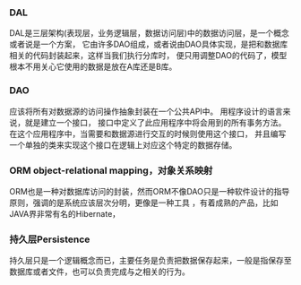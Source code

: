 ### DAL
DAL是三层架构(表现层，业务逻辑层，数据访问层)中的数据访问层，是一个概念或者说是一个方案，
它由许多DAO组成，或者说由DAO具体实现，是把和数据库相关的代码封装起来，这样当我们执行分库时，
便只用调整DAO的代码了，模型根本不用关心它使用的数据是放在A库还是B库。

### DAO
应该将所有对数据源的访问操作抽象封装在一个公共API中。
用程序设计的语言来说，就是建立一个接口，
接口中定义了此应用程序中将会用到的所有事务方法。
在这个应用程序中，当需要和数据源进行交互的时候则使用这个接口，
并且编写一个单独的类来实现这个接口在逻辑上对应这个特定的数据存储。

### ORM object-relational mapping，对象关系映射

ORM也是一种对数据库访问的封装，然而ORM不像DAO只是一种软件设计的指导原则，强调的是系统应该层次分明，更像是一种工具
，有着成熟的产品，比如JAVA界非常有名的Hibernate，

### 持久层Persistence

持久层只是一个逻辑概念而已，主要任务是负责把数据保存起来，一般是指保存至数据库或者文件，也可以负责完成与之相关的行为。